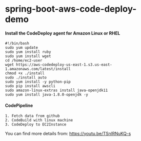 # spring-boot-aws-code-deploy-demo

#### Install the CodeDeploy agent for Amazon Linux or RHEL
```
#!/bin/bash
sudo yum update
sudo yum install ruby
sudo yum install wget
cd /home/ec2-user
wget https://aws-codedeploy-us-east-1.s3.us-east-1.amazonaws.com/latest/install
chmod +x ./install
sudo ./install auto
sudo yum install -y python-pip
sudo pip install awscli
sudo amazon-linux-extras install java-openjdk11
sudo yum install java-1.8.0-openjdk -y
```

#### CodePipeline
```
1. Fetch data from github
2. CodeBuild with linux machine
3. CodeDeploy to EC2Instance
```

You can find more details from: https://youtu.be/TSnlRNuKQ-s

